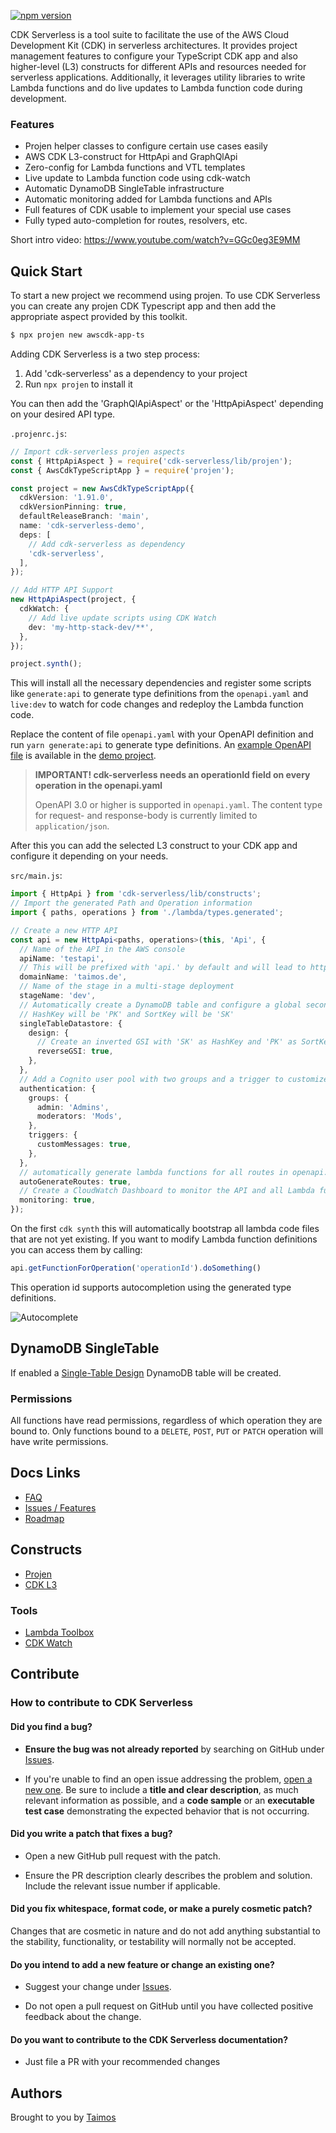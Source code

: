 [![npm version](https://badge.fury.io/js/cdk-serverless.svg)](https://badge.fury.io/js/cdk-serverless)

CDK Serverless is a tool suite to facilitate the use of the AWS Cloud Development Kit (CDK) in serverless architectures. It provides project management features to configure your TypeScript CDK app and also higher-level (L3) constructs for different APIs and resources needed for serverless applications. Additionally, it leverages utility libraries to write Lambda functions and do live updates to Lambda function code during development.

### Features

- Projen helper classes to configure certain use cases easily
- AWS CDK L3-construct for HttpApi and GraphQlApi
- Zero-config for Lambda functions and VTL templates
- Live update to Lambda function code using cdk-watch
- Automatic DynamoDB SingleTable infrastructure
- Automatic monitoring added for Lambda functions and APIs
- Full features of CDK usable to implement your special use cases
- Fully typed auto-completion for routes, resolvers, etc.

Short intro video: https://www.youtube.com/watch?v=GGc0eg3E9MM

## Quick Start

To start a new project we recommend using projen. To use CDK Serverless you can create any projen CDK Typescript app and then add the appropriate aspect provided by this toolkit.

```bash
$ npx projen new awscdk-app-ts
```

Adding CDK Serverless is a two step process:

1. Add 'cdk-serverless' as a dependency to your project
2. Run `npx projen` to install it

You can then add the 'GraphQlApiAspect' or the 'HttpApiAspect' depending on your desired API type.

`.projenrc.js`:
```ts
// Import cdk-serverless projen aspects
const { HttpApiAspect } = require('cdk-serverless/lib/projen');
const { AwsCdkTypeScriptApp } = require('projen');

const project = new AwsCdkTypeScriptApp({
  cdkVersion: '1.91.0',
  cdkVersionPinning: true,
  defaultReleaseBranch: 'main',
  name: 'cdk-serverless-demo',
  deps: [
    // Add cdk-serverless as dependency
    'cdk-serverless',
  ],
});

// Add HTTP API Support
new HttpApiAspect(project, {
  cdkWatch: {
    // Add live update scripts using CDK Watch
    dev: 'my-http-stack-dev/**',
  },
});

project.synth();
```

This will install all the necessary dependencies and register some scripts like `generate:api` to generate type definitions from the `openapi.yaml` and `live:dev` to watch for code changes and redeploy the Lambda function code.

Replace the content of file `openapi.yaml` with your OpenAPI definition and run `yarn generate:api` to generate type definitions. An [example OpenAPI file](https://github.com/taimos/cdk-serverless-demo-http/blob/main/openapi.yaml) is available in the [demo project](https://github.com/taimos/cdk-serverless-demo-http).

> **IMPORTANT! cdk-serverless needs an operationId field on every operation in the openapi.yaml**
>
> OpenAPI 3.0 or higher is supported in `openapi.yaml`. The content type for request- and response-body is currently limited to `application/json`.

After this you can add the selected L3 construct to your CDK app and configure it depending on your needs.

`src/main.js`:
```ts
import { HttpApi } from 'cdk-serverless/lib/constructs';
// Import the generated Path and Operation information
import { paths, operations } from './lambda/types.generated';

// Create a new HTTP API
const api = new HttpApi<paths, operations>(this, 'Api', {
  // Name of the API in the AWS console
  apiName: 'testapi',
  // This will be prefixed with 'api.' by default and will lead to https://api.taimos.de
  domainName: 'taimos.de',
  // Name of the stage in a multi-stage deployment
  stageName: 'dev',
  // Automatically create a DynamoDB table and configure a global secondary index
  // HashKey will be 'PK' and SortKey will be 'SK'
  singleTableDatastore: {
    design: {
      // Create an inverted GSI with 'SK' as HashKey and 'PK' as SortKey
      reverseGSI: true,
    },
  },
  // Add a Cognito user pool with two groups and a trigger to customize welcome e-mails
  authentication: {
    groups: {
      admin: 'Admins',
      moderators: 'Mods',
    },
    triggers: {
      customMessages: true,
    },
  },
  // automatically generate lambda functions for all routes in openapi.yaml (true by default)
  autoGenerateRoutes: true,
  // Create a CloudWatch Dashboard to monitor the API and all Lambda functions (true by default)
  monitoring: true,
});
```

On the first `cdk synth` this will automatically bootstrap all lambda code files that are not yet existing. If you want to modify Lambda function definitions you can access them by calling:

```ts
api.getFunctionForOperation('operationId').doSomething()
```

This operation id supports autocompletion using the generated type definitions.

![Autocomplete](img/autocomplete.gif)

## DynamoDB SingleTable

If enabled a [Single-Table Design](https://www.alexdebrie.com/posts/dynamodb-single-table/) DynamoDB table will be created.

### Permissions

All functions have read permissions, regardless of which operation they are bound to. Only functions bound to a `DELETE`, `POST`, `PUT` or `PATCH` operation will have write permissions.

## Docs Links

- [FAQ](FAQ.md)
- [Issues / Features](https://github.com/taimos/cdk-serverless/issues)
- [Roadmap](https://github.com/taimos/cdk-serverless/projects)

## Constructs

- [Projen](./src/projen)
- [CDK L3](./src/constructs)

### Tools

- [Lambda Toolbox](https://github.com/taimos/lambda-toolbox)
- [CDK Watch](https://github.com/teamplanes/cdk-watch)

## Contribute

### How to contribute to CDK Serverless

#### **Did you find a bug?**

* **Ensure the bug was not already reported** by searching on GitHub under [Issues](https://github.com/taimos/cdk-serverless/issues).

* If you're unable to find an open issue addressing the problem, [open a new one](https://github.com/taimos/cdk-serverless/issues/new). Be sure to include a **title and clear description**, as much relevant information as possible, and a **code sample** or an **executable test case** demonstrating the expected behavior that is not occurring.

#### **Did you write a patch that fixes a bug?**

* Open a new GitHub pull request with the patch.

* Ensure the PR description clearly describes the problem and solution. Include the relevant issue number if applicable.

#### **Did you fix whitespace, format code, or make a purely cosmetic patch?**

Changes that are cosmetic in nature and do not add anything substantial to the stability, functionality, or testability will normally not be accepted.

#### **Do you intend to add a new feature or change an existing one?**

* Suggest your change under [Issues](https://github.com/taimos/cdk-serverless/issues).

* Do not open a pull request on GitHub until you have collected positive feedback about the change.

#### **Do you want to contribute to the CDK Serverless documentation?**

* Just file a PR with your recommended changes

## Authors

Brought to you by [Taimos](https://taimos.de)
